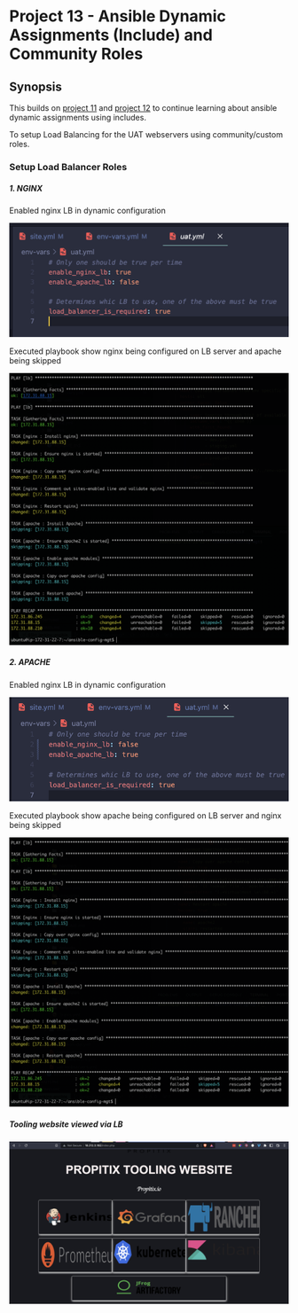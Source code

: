 # Project 13 - Ansible Dynamic Assignments (Include) and Community Roles

## Synopsis
This builds on [project 11](https://github.com/toritsejuFO/darey.io-projects/tree/main/project-11) and [project 12](https://github.com/toritsejuFO/darey.io-projects/tree/main/project-12) to continue learning about ansible dynamic assignments using includes.

To setup Load Balancing for the UAT webservers using community/custom roles.


### Setup Load Balancer Roles

##### 1. NGINX
Enabled nginx LB in dynamic configuration  

![](./nginx-lb-enabled.png)

Executed playbook show nginx being configured on LB server and apache being skipped  

![](./nginx-lb-play.png)

##### 2. APACHE
Enabled nginx LB in dynamic configuration  

![](./apache-lb-enabled.png)

Executed playbook show apache being configured on LB server and nginx being skipped  

![](./apache-lb-play.png)


##### Tooling website viewed via LB
![](./lb-tooling-proxy.png)
